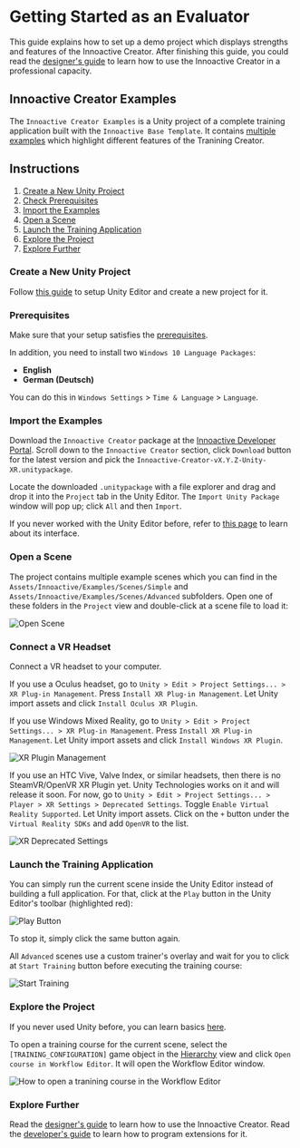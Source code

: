 # Getting Started as an Evaluator

This guide explains how to set up a demo project which displays strengths and features of the Innoactive Creator. After finishing this guide, you could read the [designer's guide](designer.md) to learn how to use the Innoactive Creator in a professional capacity.

## Innoactive Creator Examples

The `Innoactive Creator Examples` is a Unity project of a complete training application built with the `Innoactive Base Template`. It contains [multiple examples](../miscellaneous/example-descriptions.md) which highlight different features of the Tranining Creator.

## Instructions

1. [Create a New Unity Project](#create-a-new-unity-project)
1. [Check Prerequisites](#prerequisites)
1. [Import the Examples](#import-the-examples)
1. [Open a Scene](#open-a-scene)
1. [Launch the Training Application](#launch-the-training-application)
1. [Explore the Project](#explore-the-project)
1. [Explore Further](#explore-further)

### Create a New Unity Project

Follow [this guide](../miscellaneous/unity-setup.md) to setup Unity Editor and create a new project for it.

### Prerequisites

Make sure that your setup satisfies the [prerequisites](../miscellaneous/prerequisites.md).

In addition, you need to install two `Windows 10 Language Packages`:

* **English**
* **German (Deutsch)**

You can do this in `Windows Settings` > `Time & Language` > `Language`.

### Import the Examples

Download the `Innoactive Creator` package at the [Innoactive Developer Portal](http://developers.innoactive.de/components/#training-module). Scroll down to the `Innoactive Creator` section, click `Download` button for the latest version and pick the `Innoactive-Creator-vX.Y.Z-Unity-XR.unitypackage`.

Locate the downloaded `.unitypackage` with a file explorer and drag and drop it into the `Project` tab in the Unity Editor. The `Import Unity Package` window will pop up; click `All` and then `Import`.

If you never worked with the Unity Editor before, refer to [this page](https://docs.unity3d.com/Manual/LearningtheInterface.html) to learn about its interface.

### Open a Scene

The project contains multiple example scenes which you can find in the `Assets/Innoactive/Examples/Scenes/Simple` and `Assets/Innoactive/Examples/Scenes/Advanced` subfolders. Open one of these folders in the `Project` view and double-click at a scene file to load it:

![Open Scene](../images/open-scene.png "Project view in the Unity Editor")

### Connect a VR Headset

Connect a VR headset to your computer.

If you use a Oculus headset, go to `Unity > Edit > Project Settings... > XR Plug-in Management`. Press `Install XR Plug-in Management`. Let Unity import assets and click `Install Oculus XR Plugin`.

If you use Windows Mixed Reality, go to `Unity > Edit > Project Settings... > XR Plug-in Management`. Press `Install XR Plug-in Management`. Let Unity import assets and click `Install Windows XR Plugin`.

![XR Plugin Management](../images/xr-plugin-management.png "XR Plug-in Management settings window")

If you use an HTC Vive, Valve Index, or similar headsets, then there is no SteamVR/OpenVR XR Plugin yet. Unity Technologies works on it and will release it soon. For now, go to `Unity > Edit > Project Settings... > Player > XR Settings > Deprecated Settings`. Toggle `Enable Virtual Reality Supported`. Let Unity import assets. Click on the `+` button under the `Virtual Reality SDKs` and add `OpenVR` to the list.

![XR Deprecated Settings](../images/xr-deprecated.png "XR Settings window (deprecated)")

### Launch the Training Application

You can simply run the current scene inside the Unity Editor instead of building a full application. For that, click at the `Play` button in the Unity Editor's toolbar (highlighted red):

![Play Button](../images/play-button.png "A screenshot of Unity Editor with a highlighted \"Play\" button.")

To stop it, simply click the same button again.

All `Advanced` scenes use a custom trainer's overlay and wait for you to click at `Start Training` button before executing the training course:

![Start Training](../images/start-training-button.png "Button that starts the training session.")

### Explore the Project

If you never used Unity before, you can learn basics [here](https://docs.unity3d.com/Manual/UsingTheEditor.html).

To open a training course for the current scene, select the `[TRAINING_CONFIGURATION]` game object in the [Hierarchy](https://docs.unity3d.com/Manual/Hierarchy.html) view and click `Open course in Workflow Editor`. It will open the Workflow Editor window.

![How to open a tranining course in the Workflow Editor](../images/open-training-course.png "Screenshot of the Hierarchy and Inspector views which supports the text above.")

### Explore Further

Read the [designer's guide](designer.md) to learn how to use the Innoactive Creator. Read the [developer's guide](developer.md) to learn how to program extensions for it.
